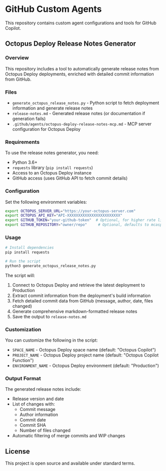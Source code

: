 # GitHub Custom Agents

This repository contains custom agent configurations and tools for GitHub Copilot.

## Octopus Deploy Release Notes Generator

### Overview
This repository includes a tool to automatically generate release notes from Octopus Deploy deployments, enriched with detailed commit information from GitHub.

### Files
- `generate_octopus_release_notes.py` - Python script to fetch deployment information and generate release notes
- `release-notes.md` - Generated release notes (or documentation if generation fails)
- `.github/agents/octopus-deploy-release-notes-mcp.md` - MCP server configuration for Octopus Deploy

### Requirements
To use the release notes generator, you need:
- Python 3.6+
- `requests` library (`pip install requests`)
- Access to an Octopus Deploy instance
- GitHub access (uses GitHub API to fetch commit details)

### Configuration
Set the following environment variables:

```bash
export OCTOPUS_SERVER_URL="https://your-octopus-server.com"
export OCTOPUS_API_KEY="API-XXXXXXXXXXXXXXXXXXXXXXXX"
export GITHUB_TOKEN="your-github-token"  # Optional, for higher rate limits
export GITHUB_REPOSITORY="owner/repo"     # Optional, defaults to mcasperson/GitHubCustomAgents
```

### Usage

```bash
# Install dependencies
pip install requests

# Run the script
python3 generate_octopus_release_notes.py
```

The script will:
1. Connect to Octopus Deploy and retrieve the latest deployment to Production
2. Extract commit information from the deployment's build information
3. Fetch detailed commit data from GitHub (message, author, date, files changed)
4. Generate comprehensive markdown-formatted release notes
5. Save the output to `release-notes.md`

### Customization
You can customize the following in the script:
- `SPACE_NAME` - Octopus Deploy space name (default: "Octopus Copilot")
- `PROJECT_NAME` - Octopus Deploy project name (default: "Octopus Copilot Function")
- `ENVIRONMENT_NAME` - Octopus Deploy environment (default: "Production")

### Output Format
The generated release notes include:
- Release version and date
- List of changes with:
  - Commit message
  - Author information
  - Commit date
  - Commit SHA
  - Number of files changed
- Automatic filtering of merge commits and WIP changes

## License
This project is open source and available under standard terms.
